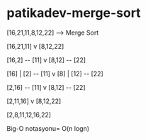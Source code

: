 # patikadev-merge-sort

[16,21,11,8,12,22] --> Merge Sort

[16,21,11]  v  [8,12,22]

[16,2]  --  [11]   v   [8,12]  --  [22]

[16] | [2]  --  [11]    v   [8] | [12]  --  [22]

[2,16]  --  [11]     v    [8,12]   --  [22]

[2,11,16]   v   [8,12,22]

[2,8,11,12,16,22]


Big-O notasyonu= O(n logn)
